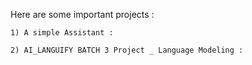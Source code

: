 Here are some important projects :

    1) A simple Assistant :
	
    2) AI_LANGUIFY BATCH 3 Project _ Language Modeling :
    
